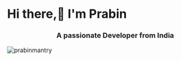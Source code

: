 # Hi there,👋 I'm Prabin

<h3 align="center">A passionate Developer from India</h3>


<p><img align="center" src="https://github-readme-stats.vercel.app/api/top-langs?username=prabinmantry&show_icons=true&locale=en&layout=compact" alt="prabinmantry" /></p>
